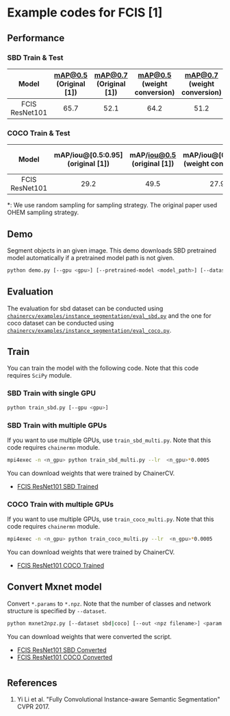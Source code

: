 # Example codes for FCIS [1]

## Performance

### SBD Train & Test

| Model | mAP@0.5 (Original [1]) | mAP@0.7 (Original [1]) | mAP@0.5 (weight conversion) | mAP@0.7 (weight conversion) |  mAP@0.5 (train) | mAP@0.7 (train) |
|:-:|:-:|:-:|:-:|:-:|:-:|:-:|
| FCIS ResNet101| 65.7 | 52.1 | 64.2 | 51.2 | 64.1 (1 GPU) | 51.2 (1 GPU) |

### COCO Train & Test

| Model | mAP/iou@[0.5:0.95] (original [1])| mAP/iou@0.5 (original [1])| mAP/iou@[0.5:0.95] (weight conversion)| mAP/iou@0.5 (weight conversion)| mAP/iou@[0.5:0.95] (train)| mAP/iou@0.5 (train)|
|:-:|:-:|:-:|:-:|:-:|:-:|:-:|
| FCIS ResNet101 | 29.2 | 49.5 | 27.9 | 46.3 | 24.3 (3 GPU) | 42.6 (3 GPU) |

\*: We use random sampling for sampling strategy. The original paper used OHEM sampling strategy.

## Demo
Segment objects in an given image. This demo downloads SBD pretrained model automatically if a pretrained model path is not given.

```bash
python demo.py [--gpu <gpu>] [--pretrained-model <model_path>] [--dataset <sbd, coco>] <image.jpg>
```

## Evaluation
The evaluation for sbd dataset can be conducted using [`chainercv/examples/instance_segmentation/eval_sbd.py`](https://github.com/chainer/chainercv/blob/master/examples/instance_segmentation)
and the one for coco dataset can be conducted using [`chainercv/examples/instance_segmentation/eval_coco.py`](https://github.com/chainer/chainercv/blob/master/examples/instance_segmentation).

## Train
You can train the model with the following code.
Note that this code requires `SciPy` module.

### SBD Train with single GPU

```bash
python train_sbd.py [--gpu <gpu>]
```

### SBD Train with multiple GPUs

If you want to use multiple GPUs, use `train_sbd_multi.py`.
Note that this code requires `chainermn` module.

```bash
mpi4exec -n <n_gpu> python train_sbd_multi.py --lr  <n_gpu>*0.0005
```

You can download weights that were trained by ChainerCV.
- [FCIS ResNet101 SBD Trained](https://chainercv-models.preferred.jp/fcis_resnet101_sbd_trained_2018_06_22.npz)

### COCO Train with multiple GPUs

If you want to use multiple GPUs, use `train_coco_multi.py`.
Note that this code requires `chainermn` module.

```bash
mpi4exec -n <n_gpu> python train_coco_multi.py --lr  <n_gpu>*0.0005
```

You can download weights that were trained by ChainerCV.
- [FCIS ResNet101 COCO Trained](https://chainercv-models.preferred.jp/fcis_resnet101_coco_trained_2019_01_30.npz)


## Convert Mxnet model
Convert `*.params` to `*.npz`.
Note that the number of classes and network structure is specified by `--dataset`.

```bash
python mxnet2npz.py [--dataset sbd|coco] [--out <npz filename>] <param filename>
```
You can download weights that were converted the script.
- [FCIS ResNet101 SBD Converted](https://chainercv-models.preferred.jp/fcis_resnet101_sbd_converted_2018_07_02.npz)
- [FCIS ResNet101 COCO Converted](https://chainercv-models.preferred.jp/fcis_resnet101_coco_converted_2019_01_30.npz)

#
## References
1. Yi Li et al. "Fully Convolutional Instance-aware Semantic Segmentation" CVPR 2017.
